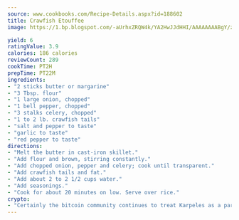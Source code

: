 ```yaml
---
source: www.cookbooks.com/Recipe-Details.aspx?id=188602
title: Crawfish Etouffee
image: https://1.bp.blogspot.com/-aUrhxZRQW4k/YA2HwJJdHHI/AAAAAAAABgY/z2R8OXCxqDoBQtRn-q-fHG8g9_G4G1HBwCLcBGAsYHQ/s320/13.png

yield: 6
ratingValue: 3.9
calories: 186 calories
reviewCount: 289
cookTime: PT2H
prepTime: PT22M
ingredients:
- "2 sticks butter or margarine"
- "3 Tbsp. flour"
- "1 large onion, chopped"
- "1 bell pepper, chopped"
- "3 stalks celery, chopped"
- "1 to 2 lb. crawfish tails"
- "salt and pepper to taste"
- "garlic to taste"
- "red pepper to taste"
directions:
- "Melt the butter in cast-iron skillet."
- "Add flour and brown, stirring constantly."
- "Add chopped onion, pepper and celery; cook until transparent."
- "Add crawfish tails and fat."
- "Add about 2 to 2 1/2 cups water."
- "Add seasonings."
- "Cook for about 20 minutes on low. Serve over rice."
crypto:
- "Certainly the bitcoin community continues to treat Karpeles as a pariah."
---
```

